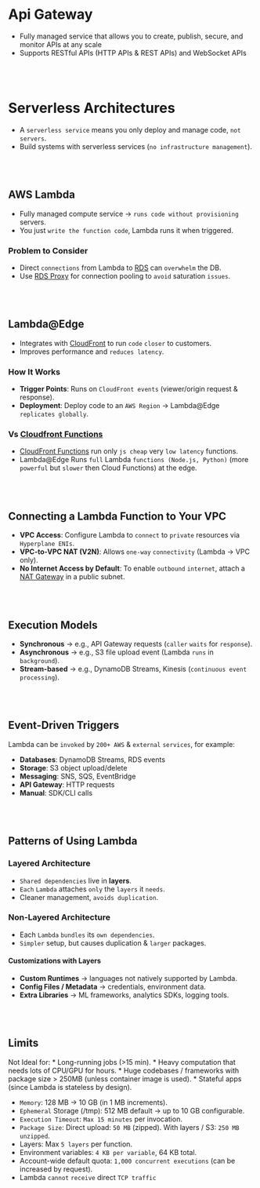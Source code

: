 # Api Gateway

* Fully managed service that allows you to create, publish, secure, and monitor APIs at any scale
* Supports RESTful APIs (HTTP APIs & REST APIs) and WebSocket APIs

<br><br>

# Serverless Architectures

* A `serverless service` means you only deploy and manage code, `not servers`.
* Build systems with serverless services (`no infrastructure management`).

<br><br>

## AWS Lambda
* Fully managed compute service → `runs code without provisioning` servers.
* You just `write the function code`, Lambda runs it when triggered.

### Problem to Consider
* Direct `connections` from Lambda to [RDS]() can `overwhelm` the DB.
* Use [RDS Proxy]() for connection pooling to `avoid` saturation `issues`.

<br><br>

## Lambda@Edge  
* Integrates with [CloudFront]() to run `code` `closer` to customers.  
* Improves performance and `reduces latency`.

### How It Works
- **Trigger Points**: Runs on `CloudFront events` (viewer/origin request & response).
- **Deployment**: Deploy code to an `AWS Region` → Lambda@Edge `replicates globally`.

### Vs [Cloudfront Functions]()
* [CloudFront Functions]() run only `js cheap` very `low latency` functions.
* Lambda@Edge Runs `full` Lambda `functions (Node.js, Python)` (more `powerful` but `slower` then Cloud Functions) at the edge.

<br><br>

## Connecting a Lambda Function to Your VPC
* **VPC Access**: Configure Lambda to `connect` to `private` resources via `Hyperplane ENIs`.
* **VPC-to-VPC NAT (V2N)**: Allows `one-way` `connectivity` (Lambda → VPC only).
* **No Internet Access by Default**: To enable `outbound` `internet`, attach a [NAT Gateway]() in a public subnet.

<br><br>

## Execution Models
* **Synchronous** → e.g., API Gateway requests (`caller` `waits` for `response`).  
* **Asynchronous** → e.g., S3 file upload event (Lambda `runs` in `background`).  
* **Stream-based** → e.g., DynamoDB Streams, Kinesis (`continuous event processing`).  

<br><br>

## Event-Driven Triggers
Lambda can be `invoked` by `200+ AWS` & `external` `services`, for example:
- **Databases**: DynamoDB Streams, RDS events  
- **Storage**: S3 object upload/delete  
- **Messaging**: SNS, SQS, EventBridge  
- **API Gateway**: HTTP requests  
- **Manual**: SDK/CLI calls  

<br><br>

## Patterns of Using Lambda

### Layered Architecture
* `Shared dependencies` live in **layers**.  
* `Each` `Lambda` attaches `only` the `layers` it `needs`.  
* Cleaner management, `avoids duplication`.  

### Non-Layered Architecture
* Each `Lambda` `bundles` its `own dependencies`.  
* `Simpler` setup, but causes duplication & `larger` packages.  

#### Customizations with Layers
* **Custom Runtimes** → languages not natively supported by Lambda.  
* **Config Files / Metadata** → credentials, environment data.  
* **Extra Libraries** → ML frameworks, analytics SDKs, logging tools.  

<br><br>

## Limits
Not Ideal for:
    * Long-running jobs (>15 min).
    * Heavy computation that needs lots of CPU/GPU for hours.
    * Huge codebases / frameworks with package size > 250MB (unless container image is used).
    * Stateful apps (since Lambda is stateless by design).
* `Memory`: 128 MB → 10 GB (in 1 MB increments).
* `Ephemeral` Storage (/tmp): 512 MB default → up to 10 GB configurable.
* `Execution Timeout`: `Max 15 minutes` per invocation.
* `Package Size`: Direct upload: `50 MB` (zipped). With layers / S3: `250 MB unzipped`.
* Layers: Max `5 layers` per function.
* Environment variables: `4 KB per variable`, 64 KB total.
* Account-wide default quota: `1,000 concurrent executions` (can be increased by request).
* Lambda `cannot` `receive` direct `TCP traffic`

